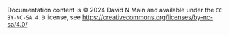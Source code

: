 Documentation content is © 2024 David N Main and available under the `CC BY-NC-SA 4.0` license, see https://creativecommons.org/licenses/by-nc-sa/4.0/
